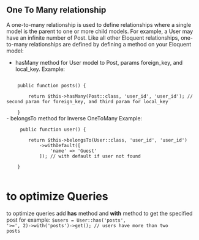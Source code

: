 ## One To Many relationship

A one-to-many relationship is used to define relationships where a single model is the parent to one or more child models. For example, a User may have an infinite number of Post. Like all other Eloquent relationships, one-to-many relationships are defined by defining a method on your Eloquent model:

- hasMany method for User model to Post, params foreign_key, and local_key. 
Example: <br>
<code>
    public function posts() {<br>
        return $this->hasMany(Post::class, 'user_id', 'user_id'); // second param for foreign_key, and third param for local_key<br>
    }
</code>
- belongsTo method for Inverse OneToMany 
Example: <br>
<code>
     public function user() {<br>
        return $this->belongsTo(User::class, 'user_id', 'user_id')
            ->withDefault([
                'name' => 'Guest'
            ]); // with default if user not found<br>
    }<br>
</code>

# to optimize Queries
to optimize queries add <b>has</b> method and <b>with</b> method to get the specified post for example:
<code>$users = User::has('posts', '>=', 2)->with('posts')->get(); // users have more than two posts</code>
